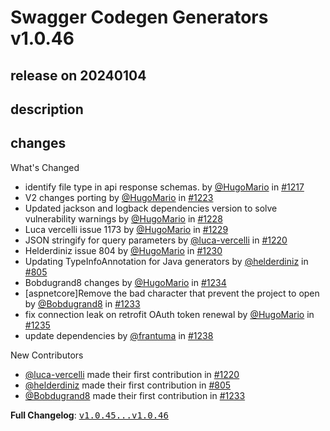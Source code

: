 # Swagger Codegen Generators v1.0.46

## release on 20240104

## description

## changes

What's Changed

* identify file type in api response schemas. by <a class="user-mention notranslate" data-hovercard-type="user" data-hovercard-url="/users/HugoMario/hovercard" data-octo-click="hovercard-link-click" data-octo-dimensions="link_type:self" href="https://github.com/HugoMario">@HugoMario</a> in <a class="issue-link js-issue-link" data-error-text="Failed to load title" data-id="2007246381" data-permission-text="Title is private" data-url="https://github.com/swagger-api/swagger-codegen-generators/issues/1217" data-hovercard-type="pull_request" data-hovercard-url="/swagger-api/swagger-codegen-generators/pull/1217/hovercard" href="https://github.com/swagger-api/swagger-codegen-generators/pull/1217">#1217</a>
* V2 changes porting by <a class="user-mention notranslate" data-hovercard-type="user" data-hovercard-url="/users/HugoMario/hovercard" data-octo-click="hovercard-link-click" data-octo-dimensions="link_type:self" href="https://github.com/HugoMario">@HugoMario</a> in <a class="issue-link js-issue-link" data-error-text="Failed to load title" data-id="2021745200" data-permission-text="Title is private" data-url="https://github.com/swagger-api/swagger-codegen-generators/issues/1223" data-hovercard-type="pull_request" data-hovercard-url="/swagger-api/swagger-codegen-generators/pull/1223/hovercard" href="https://github.com/swagger-api/swagger-codegen-generators/pull/1223">#1223</a>
* Updated jackson and logback dependencies version to solve vulnerability warnings by <a class="user-mention notranslate" data-hovercard-type="user" data-hovercard-url="/users/HugoMario/hovercard" data-octo-click="hovercard-link-click" data-octo-dimensions="link_type:self" href="https://github.com/HugoMario">@HugoMario</a> in <a class="issue-link js-issue-link" data-error-text="Failed to load title" data-id="2034208568" data-permission-text="Title is private" data-url="https://github.com/swagger-api/swagger-codegen-generators/issues/1228" data-hovercard-type="pull_request" data-hovercard-url="/swagger-api/swagger-codegen-generators/pull/1228/hovercard" href="https://github.com/swagger-api/swagger-codegen-generators/pull/1228">#1228</a>
* Luca vercelli issue 1173 by <a class="user-mention notranslate" data-hovercard-type="user" data-hovercard-url="/users/HugoMario/hovercard" data-octo-click="hovercard-link-click" data-octo-dimensions="link_type:self" href="https://github.com/HugoMario">@HugoMario</a> in <a class="issue-link js-issue-link" data-error-text="Failed to load title" data-id="2037003920" data-permission-text="Title is private" data-url="https://github.com/swagger-api/swagger-codegen-generators/issues/1229" data-hovercard-type="pull_request" data-hovercard-url="/swagger-api/swagger-codegen-generators/pull/1229/hovercard" href="https://github.com/swagger-api/swagger-codegen-generators/pull/1229">#1229</a>
* JSON stringify for query parameters by <a class="user-mention notranslate" data-hovercard-type="user" data-hovercard-url="/users/luca-vercelli/hovercard" data-octo-click="hovercard-link-click" data-octo-dimensions="link_type:self" href="https://github.com/luca-vercelli">@luca-vercelli</a> in <a class="issue-link js-issue-link" data-error-text="Failed to load title" data-id="2009964869" data-permission-text="Title is private" data-url="https://github.com/swagger-api/swagger-codegen-generators/issues/1220" data-hovercard-type="pull_request" data-hovercard-url="/swagger-api/swagger-codegen-generators/pull/1220/hovercard" href="https://github.com/swagger-api/swagger-codegen-generators/pull/1220">#1220</a>
* Helderdiniz issue 804 by <a class="user-mention notranslate" data-hovercard-type="user" data-hovercard-url="/users/HugoMario/hovercard" data-octo-click="hovercard-link-click" data-octo-dimensions="link_type:self" href="https://github.com/HugoMario">@HugoMario</a> in <a class="issue-link js-issue-link" data-error-text="Failed to load title" data-id="2043942602" data-permission-text="Title is private" data-url="https://github.com/swagger-api/swagger-codegen-generators/issues/1230" data-hovercard-type="pull_request" data-hovercard-url="/swagger-api/swagger-codegen-generators/pull/1230/hovercard" href="https://github.com/swagger-api/swagger-codegen-generators/pull/1230">#1230</a>
* Updating TypeInfoAnnotation for Java generators by <a class="user-mention notranslate" data-hovercard-type="user" data-hovercard-url="/users/helderdiniz/hovercard" data-octo-click="hovercard-link-click" data-octo-dimensions="link_type:self" href="https://github.com/helderdiniz">@helderdiniz</a> in <a class="issue-link js-issue-link" data-error-text="Failed to load title" data-id="744016781" data-permission-text="Title is private" data-url="https://github.com/swagger-api/swagger-codegen-generators/issues/805" data-hovercard-type="pull_request" data-hovercard-url="/swagger-api/swagger-codegen-generators/pull/805/hovercard" href="https://github.com/swagger-api/swagger-codegen-generators/pull/805">#805</a>
* Bobdugrand8 changes by <a class="user-mention notranslate" data-hovercard-type="user" data-hovercard-url="/users/HugoMario/hovercard" data-octo-click="hovercard-link-click" data-octo-dimensions="link_type:self" href="https://github.com/HugoMario">@HugoMario</a> in <a class="issue-link js-issue-link" data-error-text="Failed to load title" data-id="2051293961" data-permission-text="Title is private" data-url="https://github.com/swagger-api/swagger-codegen-generators/issues/1234" data-hovercard-type="pull_request" data-hovercard-url="/swagger-api/swagger-codegen-generators/pull/1234/hovercard" href="https://github.com/swagger-api/swagger-codegen-generators/pull/1234">#1234</a>
* [aspnetcore]Remove the bad character that prevent the project to open by <a class="user-mention notranslate" data-hovercard-type="user" data-hovercard-url="/users/Bobdugrand8/hovercard" data-octo-click="hovercard-link-click" data-octo-dimensions="link_type:self" href="https://github.com/Bobdugrand8">@Bobdugrand8</a> in <a class="issue-link js-issue-link" data-error-text="Failed to load title" data-id="2050601108" data-permission-text="Title is private" data-url="https://github.com/swagger-api/swagger-codegen-generators/issues/1233" data-hovercard-type="pull_request" data-hovercard-url="/swagger-api/swagger-codegen-generators/pull/1233/hovercard" href="https://github.com/swagger-api/swagger-codegen-generators/pull/1233">#1233</a>
* fix connection leak on retrofit OAuth token renewal by <a class="user-mention notranslate" data-hovercard-type="user" data-hovercard-url="/users/HugoMario/hovercard" data-octo-click="hovercard-link-click" data-octo-dimensions="link_type:self" href="https://github.com/HugoMario">@HugoMario</a> in <a class="issue-link js-issue-link" data-error-text="Failed to load title" data-id="2054224010" data-permission-text="Title is private" data-url="https://github.com/swagger-api/swagger-codegen-generators/issues/1235" data-hovercard-type="pull_request" data-hovercard-url="/swagger-api/swagger-codegen-generators/pull/1235/hovercard" href="https://github.com/swagger-api/swagger-codegen-generators/pull/1235">#1235</a>
* update dependencies by <a class="user-mention notranslate" data-hovercard-type="user" data-hovercard-url="/users/frantuma/hovercard" data-octo-click="hovercard-link-click" data-octo-dimensions="link_type:self" href="https://github.com/frantuma">@frantuma</a> in <a class="issue-link js-issue-link" data-error-text="Failed to load title" data-id="2063885470" data-permission-text="Title is private" data-url="https://github.com/swagger-api/swagger-codegen-generators/issues/1238" data-hovercard-type="pull_request" data-hovercard-url="/swagger-api/swagger-codegen-generators/pull/1238/hovercard" href="https://github.com/swagger-api/swagger-codegen-generators/pull/1238">#1238</a>

New Contributors

* <a class="user-mention notranslate" data-hovercard-type="user" data-hovercard-url="/users/luca-vercelli/hovercard" data-octo-click="hovercard-link-click" data-octo-dimensions="link_type:self" href="https://github.com/luca-vercelli">@luca-vercelli</a> made their first contribution in <a class="issue-link js-issue-link" data-error-text="Failed to load title" data-id="2009964869" data-permission-text="Title is private" data-url="https://github.com/swagger-api/swagger-codegen-generators/issues/1220" data-hovercard-type="pull_request" data-hovercard-url="/swagger-api/swagger-codegen-generators/pull/1220/hovercard" href="https://github.com/swagger-api/swagger-codegen-generators/pull/1220">#1220</a>
* <a class="user-mention notranslate" data-hovercard-type="user" data-hovercard-url="/users/helderdiniz/hovercard" data-octo-click="hovercard-link-click" data-octo-dimensions="link_type:self" href="https://github.com/helderdiniz">@helderdiniz</a> made their first contribution in <a class="issue-link js-issue-link" data-error-text="Failed to load title" data-id="744016781" data-permission-text="Title is private" data-url="https://github.com/swagger-api/swagger-codegen-generators/issues/805" data-hovercard-type="pull_request" data-hovercard-url="/swagger-api/swagger-codegen-generators/pull/805/hovercard" href="https://github.com/swagger-api/swagger-codegen-generators/pull/805">#805</a>
* <a class="user-mention notranslate" data-hovercard-type="user" data-hovercard-url="/users/Bobdugrand8/hovercard" data-octo-click="hovercard-link-click" data-octo-dimensions="link_type:self" href="https://github.com/Bobdugrand8">@Bobdugrand8</a> made their first contribution in <a class="issue-link js-issue-link" data-error-text="Failed to load title" data-id="2050601108" data-permission-text="Title is private" data-url="https://github.com/swagger-api/swagger-codegen-generators/issues/1233" data-hovercard-type="pull_request" data-hovercard-url="/swagger-api/swagger-codegen-generators/pull/1233/hovercard" href="https://github.com/swagger-api/swagger-codegen-generators/pull/1233">#1233</a>

<strong>Full Changelog</strong>: <a class="commit-link" href="https://github.com/swagger-api/swagger-codegen-generators/compare/v1.0.45...v1.0.46"><tt>v1.0.45...v1.0.46</tt></a>

